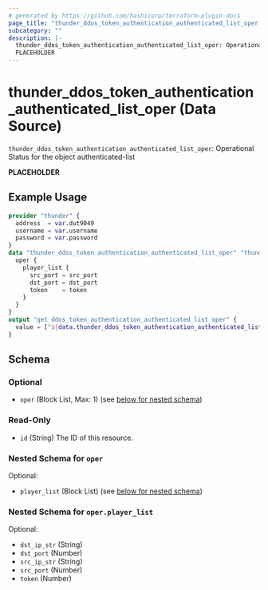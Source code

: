 ```yaml
---
# generated by https://github.com/hashicorp/terraform-plugin-docs
page_title: "thunder_ddos_token_authentication_authenticated_list_oper Data Source - terraform-provider-thunder"
subcategory: ""
description: |-
  thunder_ddos_token_authentication_authenticated_list_oper: Operational Status for the object authenticated-list
  PLACEHOLDER
---
```


# thunder_ddos_token_authentication_authenticated_list_oper (Data Source)

`thunder_ddos_token_authentication_authenticated_list_oper`: Operational Status for the object authenticated-list

__PLACEHOLDER__

## Example Usage

```terraform
provider "thunder" {
  address  = var.dut9049
  username = var.username
  password = var.password
}
data "thunder_ddos_token_authentication_authenticated_list_oper" "thunder_ddos_token_authentication_authenticated_list_oper" {
  oper {
    player_list {
      src_port = src_port
      dst_port = dst_port
      token    = token
    }
  }
}
output "get_ddos_token_authentication_authenticated_list_oper" {
  value = ["${data.thunder_ddos_token_authentication_authenticated_list_oper.thunder_ddos_token_authentication_authenticated_list_oper}"]
}
```

<!-- schema generated by tfplugindocs -->
## Schema

### Optional

- `oper` (Block List, Max: 1) (see [below for nested schema](#nestedblock--oper))

### Read-Only

- `id` (String) The ID of this resource.

<a id="nestedblock--oper"></a>
### Nested Schema for `oper`

Optional:

- `player_list` (Block List) (see [below for nested schema](#nestedblock--oper--player_list))

<a id="nestedblock--oper--player_list"></a>
### Nested Schema for `oper.player_list`

Optional:

- `dst_ip_str` (String)
- `dst_port` (Number)
- `src_ip_str` (String)
- `src_port` (Number)
- `token` (Number)


